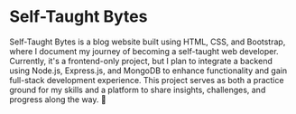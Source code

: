 # Self-Taught Bytes

Self-Taught Bytes is a blog website built using HTML, CSS, and Bootstrap, where I document my journey of becoming a self-taught web developer. Currently, it's a frontend-only project, but I plan to integrate a backend using Node.js, Express.js, and MongoDB to enhance functionality and gain full-stack development experience. This project serves as both a practice ground for my skills and a platform to share insights, challenges, and progress along the way. 🚀
